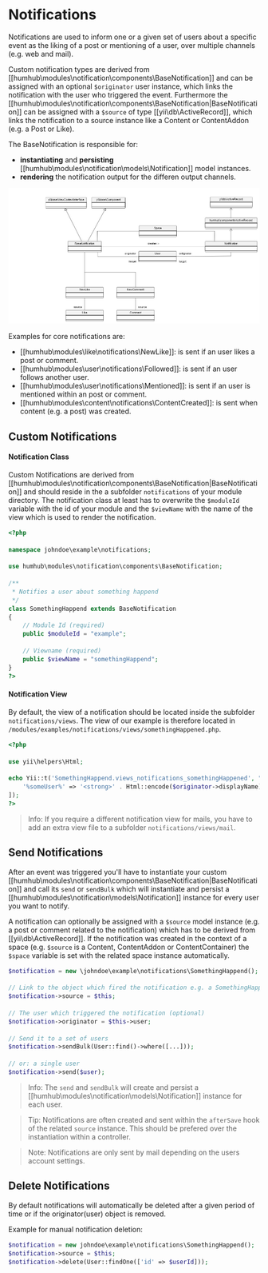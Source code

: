 Notifications
=============

Notifications are used to inform one or a given set of users about a specific event as the liking of a post or mentioning of a user, over multiple channels (e.g. web and mail). 

Custom notification types are derived from [[humhub\modules\notification\components\BaseNotification]] and can be assigned with an optional `$originator` user instance, which links
the notification with the user who triggered the event. Furthermore the [[humhub\modules\notification\components\BaseNotification|BaseNotification]] can be assigned with a `$source` of type [[yii\db\ActiveRecord]], 
which links the notification to a source instance like a Content or ContentAddon (e.g. a Post or Like).

The BaseNotification is responsible for:

 - **instantiating** and **persisting** [[humhub\modules\notification\models\Notification]] model instances.
 - **rendering** the notification output for the differen output channels.

![Notification Class Diagram](images/notificationClassDiag.jpg)

Examples for core notifications are:

 - [[humhub\modules\like\notifications\NewLike]]: is sent if an user likes a post or comment.
 - [[humhub\modules\user\notifications\Followed]]: is sent if an user follows another user.
 - [[humhub\modules\user\notifications\Mentioned]]: is sent if an user is mentioned within an post or comment.
 - [[humhub\modules\content\notifications\ContentCreated]]: is sent when content (e.g. a post) was created.

## Custom Notifications

#### Notification Class

Custom Notifications are derived from [[humhub\modules\notification\components\BaseNotification|BaseNotification]] and should reside in the a subfolder `notifications` of your module directory.
The notification class at least has to overwrite the `$moduleId` variable with the id of your module and the `$viewName` with the name of the view which is used to render the notification.

```php
<?php

namespace johndoe\example\notifications;

use humhub\modules\notification\components\BaseNotification;

/**
 * Notifies a user about something happend
 */
class SomethingHappend extends BaseNotification
{
    // Module Id (required)
    public $moduleId = "example";

    // Viewname (required)
    public $viewName = "somethingHappend";
}
?>
```

#### Notification View

By default, the view of a notification should be located inside the subfolder `notifications/views`.
The view of our example is therefore located in `/modules/examples/notifications/views/somethingHappened.php`.

```php
<?php

use yii\helpers\Html;

echo Yii::t('SomethingHappend.views_notifications_somethingHappened', "%someUser% did something cool.", [
    '%someUser%' => '<strong>' . Html::encode($originator->displayName) . '</strong>'
]);
?>
```

> Info: If you require a different notification view for mails, you have to add an extra view file to a subfolder `notifications/views/mail`. 

## Send Notifications

After an event was triggered you'll have to instantiate your custom [[humhub\modules\notification\components\BaseNotification|BaseNotification]] and call its
`send` or `sendBulk` which will instantiate and persist a [[humhub\modules\notification\models\Notification]] instance for every user you want to notify.

A notification can optionally be assigned with a `$source` model instance (e.g. a post or comment related to the notification) which has to be derived from [[yii\db\ActiveRecord]].
If the notification was created in the context of a space (e.g. `$source` is a Content, ContentAddon or ContentContainer) the `$space` variable is set with the related space instance automatically.

```php
$notification = new \johndoe\example\notifications\SomethingHappend();

// Link to the object which fired the notification e.g. a SomethingHappened content-addon (optional)
$notification->source = $this;

// The user which triggered the notification (optional)
$notification->originator = $this->user;

// Send it to a set of users
$notification->sendBulk(User::find()->where([...]));

// or: a single user
$notification->send($user);
```
 
> Info: The `send` and `sendBulk` will create and persist a [[humhub\modules\notification\models\Notification]] instance for each user.

> Tip: Notifications are often created and sent within the `afterSave` hook of the related `source` instance. This should be prefered over the instantiation within a controller.

> Note: Notifications are only sent by mail depending on the users account settings.

## Delete Notifications

By default notifications will automatically be deleted after a given period of time or if the originator(user) object is removed.

Example for manual notification deletion:

```php
$notification = new johndoe\example\notifications\SomethingHappend();
$notification->source = $this;
$notification->delete(User::findOne(['id' => $userId]));
```